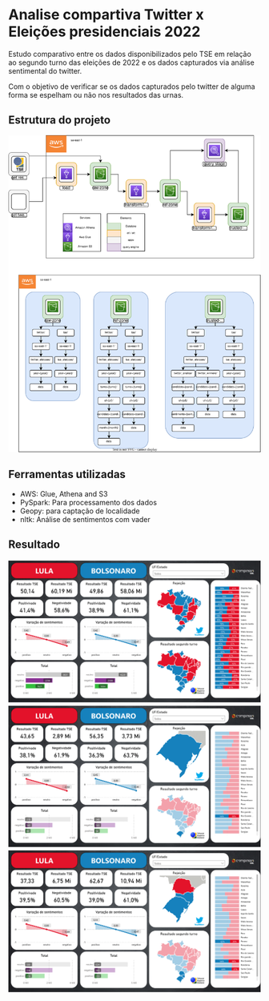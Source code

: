 # Analise compartiva Twitter x Eleições presidenciais 2022

Estudo comparativo entre os dados disponibilizados pelo TSE em relação ao segundo turno das eleições de 2022 e os dados capturados via análise sentimental do twitter. 

Com o objetivo de verificar se os dados capturados pelo twitter de alguma forma se espelham ou não nos resultados das urnas.

## Estrutura do projeto
![Projeto](imgs/projetofinal.drawio.svg)

## Ferramentas utilizadas

* AWS: Glue, Athena and S3
* PySpark: Para processamento dos dados
* Geopy: para captação de localidade
* nltk: Análise de sentimentos com vader

## Resultado
![projeto1](imgs/Entrega_final.png)
![projeto2](imgs/Entrega_final1.png)
![projeto3](imgs/Entrega_final2.png)
